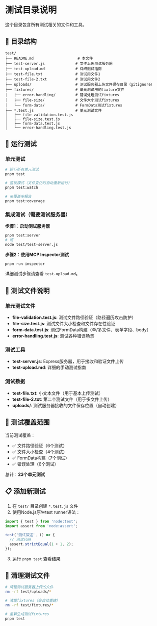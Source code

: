 # 测试目录说明

这个目录包含所有测试相关的文件和工具。

## 📁 目录结构

```
test/
├── README.md                    # 本文件
├── test-server.js              # 文件上传测试服务器
├── test-upload.md              # 详细测试指南
├── test-file.txt               # 测试用文件1
├── test-file-2.txt             # 测试用文件2
├── uploads/                    # 测试服务器上传文件保存目录（gitignore）
├── fixtures/                   # 单元测试用的fixture文件
│   ├── error-handling/         # 错误处理测试fixtures
│   ├── file-size/              # 文件大小测试fixtures
│   └── form-data/              # FormData测试fixtures
├── *.test.js                   # 单元测试文件
│   ├── file-validation.test.js
│   ├── file-size.test.js
│   ├── form-data.test.js
│   └── error-handling.test.js
```

## 🧪 运行测试

### 单元测试
```bash
# 运行所有单元测试
pnpm test

# 监视模式（文件变化时自动重新运行）
pnpm test:watch

# 带覆盖率报告
pnpm test:coverage
```

### 集成测试（需要测试服务器）

**步骤1：启动测试服务器**
```bash
pnpm test:server
# 或
node test/test-server.js
```

**步骤2：使用MCP Inspector测试**
```bash
pnpm run inspector
```

详细测试步骤请查看 `test-upload.md`。

## 📝 测试文件说明

### 单元测试文件
- **file-validation.test.js**: 测试文件路径验证（路径遍历攻击防护）
- **file-size.test.js**: 测试文件大小检查和文件存在性验证
- **form-data.test.js**: 测试FormData构建（单/多文件、表单字段、body）
- **error-handling.test.js**: 测试各种错误场景

### 测试工具
- **test-server.js**: Express服务器，用于接收和验证文件上传
- **test-upload.md**: 详细的手动测试指南

### 测试数据
- **test-file.txt**: 小文本文件（用于基本上传测试）
- **test-file-2.txt**: 第二个测试文件（用于多文件上传）
- **uploads/**: 测试服务器接收的文件保存位置（自动创建）

## 🎯 测试覆盖范围

当前测试覆盖：
- ✅ 文件路径验证（6个测试）
- ✅ 文件大小检查（4个测试）
- ✅ FormData构建（7个测试）
- ✅ 错误处理（6个测试）

总计：**23个单元测试**

## 📋 添加新测试

1. 在 `test/` 目录创建 `*.test.js` 文件
2. 使用Node.js原生test runner语法：
```javascript
import { test } from 'node:test';
import assert from 'node:assert';

test('测试描述', () => {
  // 测试代码
  assert.strictEqual(1 + 1, 2);
});
```

3. 运行 `pnpm test` 查看结果

## 🧹 清理测试文件

```bash
# 清理测试服务器上传的文件
rm -rf test/uploads/*

# 清理fixtures（会自动重建）
rm -rf test/fixtures/*

# 重新生成测试fixtures
pnpm test
```
